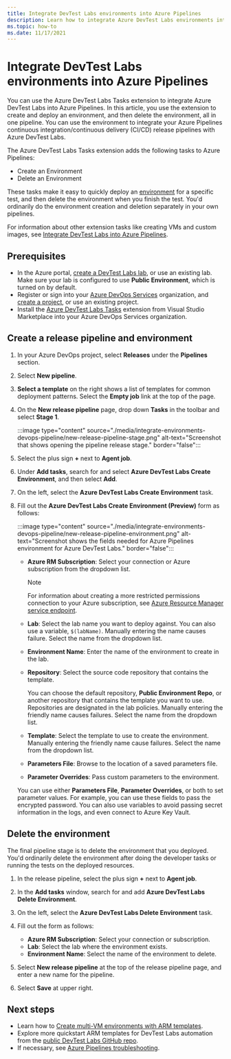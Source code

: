 ```yaml
---
title: Integrate DevTest Labs environments into Azure Pipelines
description: Learn how to integrate Azure DevTest Labs environments into Azure Pipelines continuous integration (CI) and continuous delivery (CD) pipelines.
ms.topic: how-to
ms.date: 11/17/2021
---
```


# Integrate DevTest Labs environments into Azure Pipelines

You can use the Azure DevTest Labs Tasks extension to integrate Azure DevTest Labs into Azure Pipelines. In this article, you use the extension to create and deploy an environment, and then delete the environment, all in one pipeline. You can use the environment to integrate your Azure Pipelines continuous integration/continuous delivery (CI/CD) release pipelines with Azure DevTest Labs.

The Azure DevTest Labs Tasks extension adds the following tasks to Azure Pipelines:

- Create an Environment
- Delete an Environment

These tasks make it easy to quickly deploy an [environment](devtest-lab-test-env.md) for a specific test, and then delete the environment when you finish the test. You'd ordinarily do the environment creation and deletion separately in your own pipelines.

For information about other extension tasks like creating VMs and custom images, see [Integrate DevTest Labs into Azure Pipelines](devtest-lab-integrate-ci-cd.md).

## Prerequisites

- In the Azure portal, [create a DevTest Labs lab](devtest-lab-create-lab.md), or use an existing lab. Make sure your lab is configured to use **Public Environment**, which is turned on by default.
- Register or sign into your [Azure DevOps Services](https://dev.azure.com) organization, and [create a project](/vsts/organizations/projects/create-project), or use an existing project.
- Install the [Azure DevTest Labs Tasks](https://marketplace.visualstudio.com/items?itemName=ms-azuredevtestlabs.tasks) extension from Visual Studio Marketplace into your Azure DevOps Services organization.

## Create a release pipeline and environment

1. In your Azure DevOps project, select **Releases** under the **Pipelines** section.
1. Select **New pipeline**.
1. **Select a template** on the right shows a list of templates for common deployment patterns. Select the **Empty job** link at the top of the page.
1. On the **New release pipeline** page, drop down **Tasks** in the toolbar and select **Stage 1**.

   :::image type="content" source="./media/integrate-environments-devops-pipeline/new-release-pipeline-stage.png" alt-text="Screenshot that shows opening the pipeline release stage." border="false":::

1. Select the plus sign **+** next to **Agent job**.
1. Under **Add tasks**, search for and select **Azure DevTest Labs Create Environment**, and then select **Add**.
1. On the left, select the **Azure DevTest Labs Create Environment** task.
1. Fill out the **Azure DevTest Labs Create Environment (Preview)** form as follows:
   
   :::image type="content" source="./media/integrate-environments-devops-pipeline/new-release-pipeline-environment.png" alt-text="Screenshot shows the fields needed for Azure Pipelines environment for Azure DevTest Labs." border="false":::

   - **Azure RM Subscription**: Select your connection or Azure subscription from the dropdown list.
     > [!NOTE]
     > For information about creating a more restricted permissions connection to your Azure subscription, see [Azure Resource Manager service endpoint](/azure/devops/pipelines/library/service-endpoints#sep-azure-resource-manager).

   - **Lab**: Select the lab name you want to deploy against. You can also use a variable, `$(labName)`. Manually entering the name causes failure. Select the name from the dropdown list.

   - **Environment Name**: Enter the name of the environment to create in the lab.

   - **Repository**: Select the source code repository that contains the template.

     You can choose the default repository, **Public Environment Repo**, or another repository that contains the template you want to use. Repositories are designated in the lab policies. Manually entering the friendly name causes failures. Select the name from the dropdown list.

   - **Template**: Select the template to use to create the environment. Manually entering the friendly name cause failures. Select the name from the dropdown list.

   - **Parameters File**: Browse to the location of a saved parameters file.

   - **Parameter Overrides**: Pass custom parameters to the environment.

   You can use either **Parameters File**, **Parameter Overrides**, or both to set parameter values. For example, you can use these fields to pass the encrypted password. You can also use variables to avoid passing secret information in the logs, and even connect to Azure Key Vault.

## Delete the environment

The final pipeline stage is to delete the environment that you deployed. You'd ordinarily delete the environment after doing the developer tasks or running the tests on the deployed resources.

1. In the release pipeline, select the plus sign **+** next to **Agent job**.
1. In the **Add tasks** window, search for and add **Azure DevTest Labs Delete Environment**.
1. On the left, select the **Azure DevTest Labs Delete Environment** task.
1. Fill out the form as follows:

   - **Azure RM Subscription**: Select your connection or subscription.
   - **Lab**: Select the lab where the environment exists.
   - **Environment Name**: Select the name of the environment to delete.

1. Select **New release pipeline** at the top of the release pipeline page, and enter a new name for the pipeline.
1. Select **Save** at upper right.

## Next steps

- Learn how to [Create multi-VM environments with ARM templates](devtest-lab-create-environment-from-arm.md).
- Explore more quickstart ARM templates for DevTest Labs automation from the [public DevTest Labs GitHub repo](https://github.com/Azure/azure-quickstart-templates).
- If necessary, see [Azure Pipelines troubleshooting](/azure/devops/pipelines/troubleshooting).
